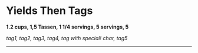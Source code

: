 # Yields Then Tags

**1.2 cups, 1,5 Tassen, 1 1/4 servings, 5 servings, 5**

*tag1, tag2, tag3, tag4, tag with special! char, tag5*

---

